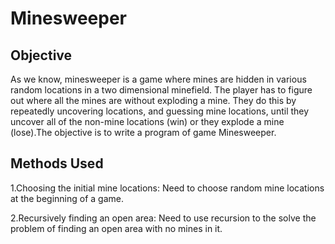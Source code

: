 # Minesweeper

## Objective
As we know, minesweeper is a game where mines are hidden in various random locations in a two dimensional minefield. The player has to figure out where all the mines are without exploding a mine. They do this by repeatedly uncovering locations, and guessing mine locations, until they uncover all of the non-mine locations (win) or they explode a mine (lose).The objective is to write a program of game Minesweeper.

## Methods Used
1.Choosing the initial mine locations: Need to choose random mine locations at the beginning of a game.

2.Recursively finding an open area:  Need to use recursion to the solve the problem of finding an open area with no mines in it.
